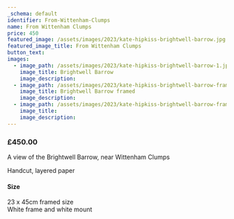 ```yaml
---
_schema: default
identifier: From-Wittenham-Clumps
name: From Wittenham Clumps
price: 450
featured_image: /assets/images/2023/kate-hipkiss-brightwell-barrow.jpg
featured_image_title: From Wittenham Clumps
button_text:
images:
  - image_path: /assets/images/2023/kate-hipkiss-brightwell-barrow-1.jpg
    image_title: Brightwell Barrow
    image_description:
  - image_path: /assets/images/2023/kate-hipkiss-brightwell-barrow-framed-ws.jpg
    image_title: Brightwell Barrow framed
    image_description:
  - image_path: /assets/images/2023/kate-hipkiss-brightwell-barrow-framed-side-view-ws.jpg
    image_title:
    image_description:
---
```

### **£450.00**

A view of the Brightwell Barrow, near Wittenham Clumps

Handcut, layered paper

#### Size

23 x 45cm framed size<br>White frame and white mount